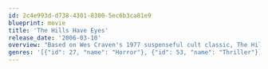 ```yaml
---
id: 2c4e993d-d738-4301-8300-5ec6b3ca81e9
blueprint: movie
title: 'The Hills Have Eyes'
release_date: '2006-03-10'
overview: "Based on Wes Craven's 1977 suspenseful cult classic, The Hills Have Eyes is the story of a family road trip that goes terrifyingly awry when the travelers become stranded in a government atomic zone. Miles from nowhere, the Carter family soon realizes the seemingly uninhabited wasteland is actually the breeding ground of a blood-thirsty mutant family...and they are the prey."
genres: '[{"id": 27, "name": "Horror"}, {"id": 53, "name": "Thriller"}]'
---
```

